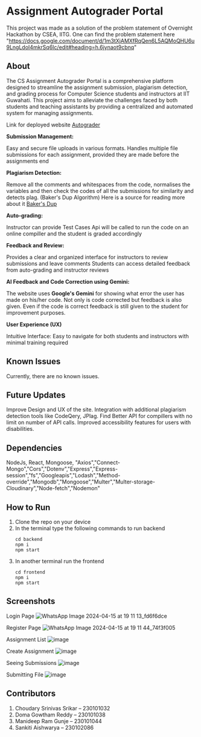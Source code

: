 #  Assignment Autograder Portal

This project was made as a solution of the problem statement of Overnight Hackathon by CSEA, IITG.
One can find the problem statement here "https://docs.google.com/document/d/1m3tXjAMXfRqQen6L5AQMoQHU6u9LngLdoI4mkrSq6Ic/edit#heading=h.6jynaot9cbnq"

## About

The CS Assignment Autograder Portal is a comprehensive platform designed to streamline the assignment submission, plagiarism detection, and grading process for Computer Science students and instructors at IIT Guwahati. This project aims to alleviate the challenges faced by both students and teaching assistants by providing a centralized and automated system for managing assignments.

Link for deployed website [Autograder](https://overnight-hackathon-csea-frontend.vercel.app/)


**Submission Management:**

Easy and secure file uploads in various formats. 
Handles multiple file submissions for each assignment, provided they are made before the assignments end

**Plagiarism Detection:**

Remove all the comments and whitespaces from the code, normalises the variables and then check the codes of all the submissions for similarity and detects plag. (Baker's Dup Algorithm)
Here is a source for reading more about it [Baker's Dup](https://www.computer.org/csdl/proceedings-article/wcre/1995/71110086/12OmNylsZBI)

**Auto-grading:**

Instructor can provide Test Cases Api will be called to run the code on an online compiller and the student is graded accordingly

**Feedback and Review:**

Provides a clear and organized interface for instructors to review submissions and leave comments
Students can access detailed feedback from auto-grading and instructor reviews

**AI Feedback and Code Correction using Gemini:**

The website uses **Google's Gemini** for showing what error the user has made on his/her code. Not only is code corrected but feedback is also given. Even if the code is correct feedback is still given to the student for improvement purposes.

**User Experience (UX)**

Intuitive Interface: Easy to navigate for both students and instructors with minimal training required


## Known Issues
Currently, there are no known issues.

## Future Updates
Improve Design and UX of the site.
Integration with additional plagiarism detection tools like CodeQery, JPlag.
Find Better API for compillers with no limit on number of API calls.
Improved accessibility features for users with disabilities.

## Dependencies
NodeJs, React, Mongoose,
"Axios","Connect-Mongo","Cors","Dotenv","Express","Express-session","fs","Googleapis","Lodash","Method-override","Mongodb","Mongoose","Multer","Multer-storage-Cloudinary","Node-fetch","Nodemon"

## How to Run 
1) Clone the repo on your device
2) In the terminal type the following commands to run backend
   ```
   cd backend
   npm i
   npm start
   ```
4) In another terminal run the frontend
   ```
   cd frontend
   npm i
   npm start
   ```
## Screenshots

Login Page
![WhatsApp Image 2024-04-15 at 19 11 13_fd6f6dce](https://github.com/Tanmay7404/Overnight_Hackathon_CSEA/assets/118533285/de0b6f56-414b-4d09-aee8-f08b059e82eb)

Register Page
![WhatsApp Image 2024-04-15 at 19 11 44_74f3f005](https://github.com/Tanmay7404/Overnight_Hackathon_CSEA/assets/118533285/c01a45c2-b86c-4046-9202-7d4a61ab21df)

Assignment List
![image](https://github.com/Tanmay7404/Overnight_Hackathon_CSEA/assets/118533285/9a08c727-2915-47a9-9b09-64cf1f72500d)

Create Assignment
![image](https://github.com/Tanmay7404/Overnight_Hackathon_CSEA/assets/118533285/44a32373-8302-469a-bf03-2aa1db59adf2)

Seeing Submissions
![image](https://github.com/Tanmay7404/Overnight_Hackathon_CSEA/assets/118533285/434eda81-6271-4b73-a78e-5ccf22a2136e)

Submitting File
![image](https://github.com/Tanmay7404/Overnight_Hackathon_CSEA/assets/118533285/0e16e9c6-4344-4545-9d40-3588199dfb99)

## Contributors

1. Choudary Srinivas Srikar – 230101032  
2. Doma Gowtham Reddy       – 230101038  
3. Manideep Ram Gunje       – 230101044  
4. Sankiti Aishwarya        – 230102086  
